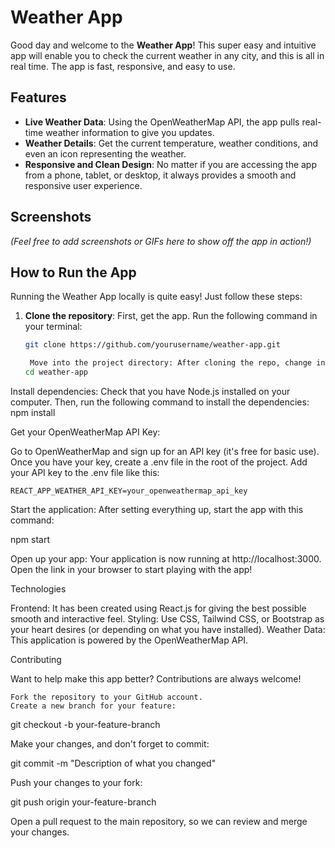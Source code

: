 # Weather App

Good day and welcome to the **Weather App**! This super easy and intuitive app will enable you to check the current weather in any city, and this is all in real time. The app is fast, responsive, and easy to use.

## Features

- **Live Weather Data**: Using the OpenWeatherMap API, the app pulls real-time weather information to give you updates.
- **Weather Details**: Get the current temperature, weather conditions, and even an icon representing the weather.
- **Responsive and Clean Design**: No matter if you are accessing the app from a phone, tablet, or desktop, it always provides a smooth and responsive user experience.

## Screenshots
*(Feel free to add screenshots or GIFs here to show off the app in action!)*

## How to Run the App

Running the Weather App locally is quite easy! Just follow these steps:

1. **Clone the repository**:
First, get the app. Run the following command in your terminal:
   ```bash
   git clone https://github.com/yourusername/weather-app.git

    Move into the project directory: After cloning the repo, change into the project directory:
   cd weather-app

Install dependencies: Check that you have Node.js installed on your computer. Then, run the following command to install the dependencies:
   npm install

Get your OpenWeatherMap API Key:

Go to OpenWeatherMap and sign up for an API key (it's free for basic use).
    Once you have your key, create a .env file in the root of the project.
    Add your API key to the .env file like this:

    REACT_APP_WEATHER_API_KEY=your_openweathermap_api_key

Start the application: After setting everything up, start the app with this command:

npm start

Open up your app: Your application is now running at http://localhost:3000. Open the link in your browser to start playing with the app!

Technologies

Frontend: It has been created using React.js for giving the best possible smooth and interactive feel.
Styling: Use CSS, Tailwind CSS, or Bootstrap as your heart desires (or depending on what you have installed).
Weather Data: This application is powered by the OpenWeatherMap API.

Contributing

Want to help make this app better? Contributions are always welcome!

    Fork the repository to your GitHub account.
    Create a new branch for your feature:
    
git checkout -b your-feature-branch

Make your changes, and don't forget to commit:
    
git commit -m "Description of what you changed"

Push your changes to your fork:
    
git push origin your-feature-branch

Open a pull request to the main repository, so we can review and merge your changes.
